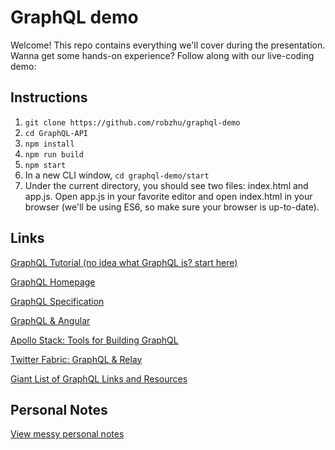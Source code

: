 # GraphQL demo
Welcome! This repo contains everything we'll cover during the presentation. Wanna get some hands-on experience? Follow along with our live-coding demo:

## Instructions

1. `git clone https://github.com/robzhu/graphql-demo`
2. `cd GraphQL-API`
3. `npm install`
4. `npm run build`
5. `npm start`
6. In a new CLI window, `cd graphql-demo/start`
7. Under the current directory, you should see two files: index.html and app.js. Open app.js in your favorite editor and open index.html in your browser (we'll be using ES6, so make sure your browser is up-to-date).

## Links
[GraphQL Tutorial (no idea what GraphQL is? start here)](https://learngraphql.com/)

[GraphQL Homepage](graphql.org)

[GraphQL Specification](https://facebook.github.io/graphql/)

[GraphQL & Angular](https://medium.com/apollo-stack/graphql-as-the-new-standard-for-modern-angular-apps-c84cb21e1037)

[Apollo Stack: Tools for Building GraphQL](http://www.apollostack.com/)

[Twitter Fabric: GraphQL & Relay](https://fabric.io/blog/building-fabric-mission-control-with-graphql-and-relay)

[Giant List of GraphQL Links and Resources](https://github.com/chentsulin/awesome-graphql)

## Personal Notes

[View messy personal notes](personal-notes.md)